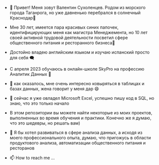 - 👋 Привет! Меня зовут Валентин Сухоленцев. Родом из морского города Таганрога, но уже давненько перебрался в солнечный Краснодар🌇
- Мне 30 лет, имеется пара красивых синих папочек, идентифицирующих меня как магистра Менеджемента, но 10 лет своей активной трудовой деятельности посветил сфере общественного питания и ресторанного бизнеса🥘
- Достойно владею английским языком и изучаю испанский просто для себя 🗨️
- С апреля 2023 обучаюсь в онлайн-школе SkyPro на профессию Аналитик Данных 🏫
- 👀 как оказалось, мне очень интересно ковыряться в таблицах и базах данных, жена говорит у меня дар 😄
- 🌱 сейчас я уже овладел Microsoft Excel, успешно пишу код в SQL, но знаю, что это только начало
- В этом репозитории вы можете найти некоторые из моих проектов, выполненных во время обучения и практики. Конечно же я думаю, что это шедевры, но решать вам)


- 💞️ Я бы хотел развиваться в сфере анализа данных, а исходя из моего профессионального опыта, думаю, что пригожусь в области продуктового анализа, автоматизации общественного питания и ресторанов





- 📫 How to reach me ...


